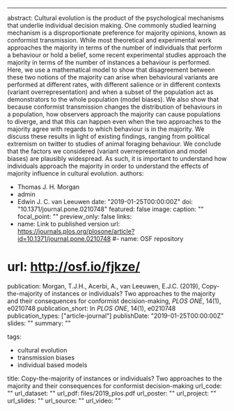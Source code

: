 ---
abstract: Cultural evolution is the product of the psychological mechanisms that underlie individual decision making. One commonly studied learning mechanism is a disproportionate preference for majority opinions, known as conformist transmission. While most theoretical and experimental work approaches the majority in terms of the number of individuals that perform a behaviour or hold a belief, some recent experimental studies approach the majority in terms of the number of instances a behaviour is performed. Here, we use a mathematical model to show that disagreement between these two notions of the majority can arise when behavioural variants are performed at different rates, with different salience or in different contexts (variant overrepresentation) and when a subset of the population act as demonstrators to the whole population (model biases). We also show that because conformist transmission changes the distribution of behaviours in a population, how observers approach the majority can cause populations to diverge, and that this can happen even when the two approaches to the majority agree with regards to which behaviour is in the majority. We discuss these results in light of existing findings, ranging from political extremism on twitter to studies of animal foraging behaviour. We conclude that the factors we considered (variant overrepresentation and model biases) are plausibly widespread. As such, it is important to understand how individuals approach the majority in order to understand the effects of majority influence in cultural evolution. 
authors:
- Thomas J. H. Morgan 
- admin
- Edwin J. C. van Leeuwen
date: "2019-01-25T00:00:00Z"
doi: "10.1371/journal.pone.0210748"
featured: false
image:
  caption: ""
  focal_point: ""
  preview_only: false
links:
- name: Link to published version
  url: https://journals.plos.org/plosone/article?id=10.1371/journal.pone.0210748
#- name: OSF repository
#  url: http://osf.io/fjkze/


publication: Morgan, T.J.H., Acerbi, A., van Leeuwen, E.J.C. (2019), Copy-the-majority of instances or individuals? Two approaches to the majority and their consequences for conformist decision-making, *PLOS ONE*, 14(1), e0210748
publication_short: In *PLOS ONE*, 14(1), e0210748
publication_types: ["article-journal"]
publishDate: "2019-01-25T00:00:00Z"
slides: ""
summary: ""

tags:
- cultural evolution
- transmission biases
- individual based models

title: Copy-the-majority of instances or individuals? Two approaches to the majority and their consequences for conformist decision-making
url_code: ""
url_dataset: ""
url_pdf: files/2019_plos.pdf
url_poster: ""
url_project: ""
url_slides: ""
url_source: ""
url_video: ""
